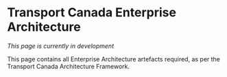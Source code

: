 # Transport Canada Enterprise Architecture

*This page is currently in development*

This page contains all Enterprise Architecture artefacts required, as per the Transport Canada Architecture Framework.

